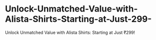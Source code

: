 # Unlock-Unmatched-Value-with-Alista-Shirts-Starting-at-Just-299-
Unlock Unmatched Value with Alista Shirts: Starting at Just ₹299!
